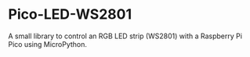 # Pico-LED-WS2801
A small library to control an RGB LED strip (WS2801) with a Raspberry Pi Pico using MicroPython.
